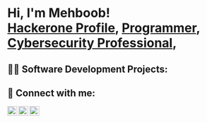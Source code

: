 <h1>Hi, I'm Mehboob! <br/><a href="https://hackerone.com/zeb0x01">Hackerone Profile</a>, <a href="https://github.com/zeb0x01">Programmer</a>, <a href="https://www.linkedin.com/in/mehboob-shaikh-7791a3169/">Cybersecurity Professional</a>, </h1>

<h2>👨‍💻 Software Development Projects:</h2>

<h2> 🤳 Connect with me:</h2>

[<img align="left" alt="zeb | Twitter" width="22px" src="https://cdn.jsdelivr.net/npm/simple-icons@v3/icons/twitter.svg" />][twitter]
[<img align="left" alt="zeb | LinkedIn" width="22px" src="https://cdn.jsdelivr.net/npm/simple-icons@v3/icons/linkedin.svg" />][linkedin]
[<img align="left" alt="zeb | Instagram" width="22px" src="https://cdn.jsdelivr.net/npm/simple-icons@v3/icons/instagram.svg" />][instagram]

[twitter]: https://twitter.com/mehboob9998
[instagram]: https://www.instagram.com/zeb0x01
[linkedin]: https://www.linkedin.com/in/mehboob-shaikh-7791a3169/

<!--
**zeb0x01/zeb0x01** is a ✨ _special_ ✨ repository because its `README.md` (this file) appears on your GitHub profile.

Here are some ideas to get you started:

- 🔭 I’m currently working on ...
- 🌱 I’m currently learning ...
- 👯 I’m looking to collaborate on ...
- 🤔 I’m looking for help with ...
- 💬 Ask me about ...
- 📫 How to reach me: ...
- 😄 Pronouns: ...
- ⚡ Fun fact: ...
-->
